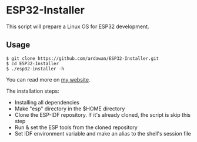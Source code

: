 # ESP32-Installer
This script will prepare a Linux OS for ESP32 development.

## Usage
```
$ git clone https://github.com/ardawan/ESP32-Installer.git
$ cd ESP32-Installer
$ ./esp32-installer -h
```

You can read more on [my website](https://ardawan.tech/).

The installation steps:
- Installing all dependencies
- Make "esp" directory in the $HOME directory
- Clone the ESP-IDF repository. If it's already cloned, the script is skip this step
- Run & set the ESP tools from the cloned repository
- Set IDF environment variable and make an alias to the shell's session file
